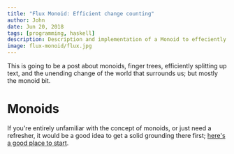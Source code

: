 ```yaml
---
title: "Flux Monoid: Efficient change counting"
author: John
date: Jun 20, 2018
tags: [programming, haskell]
description: Description and implementation of a Monoid to effeciently count element equality changes across data structures
image: flux-monoid/flux.jpg
---
```


This is going to be a post about monoids, finger trees, efficiently splitting up text, and the unending change
of the world that surrounds us; but mostly the monoid bit.

# Monoids

If you're entirely unfamiliar with the concept of monoids, or just need a
refresher, it would be a good idea to get a solid grounding there first;
[here's a good place to
start](https://www.schoolofhaskell.com/user/mgsloan/monoids-tour).
